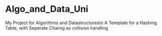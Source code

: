 # Algo_and_Data_Uni
My Project for Algorithms and Datastructures\n
A Template for a Hashing Table, with Seperate Chainig as collision handling
